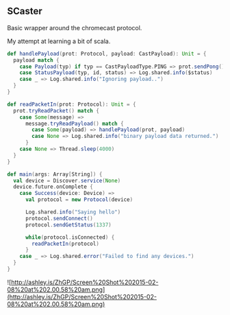 ## SCaster

Basic wrapper around the chromecast protocol.

My attempt at learning a bit of scala.

```scala
def handlePayload(prot: Protocol, payload: CastPayload): Unit = {
  payload match {
    case Payload(typ) if typ == CastPayloadType.PING => prot.sendPong()
    case StatusPayload(typ, id, status) => Log.shared.info($status)
    case _ => Log.shared.info("Ignoring payload..")
  }
}

def readPacketIn(prot: Protocol): Unit = {
  prot.tryReadPacket() match {
    case Some(message) =>
      message.tryReadPayload() match {
        case Some(payload) => handlePayload(prot, payload)
        case None => Log.shared.info("binary payload data returned.")
      }
    case None => Thread.sleep(4000)
  }
}

def main(args: Array[String]) {
  val device = Discover.service(None)
  device.future.onComplete {
    case Success(device: Device) =>
      val protocol = new Protocol(device)

      Log.shared.info("Saying hello")
      protocol.sendConnect()
      protocol.sendGetStatus(1337)

      while(protocol.isConnected) {
        readPacketIn(protocol)
      }
    case _ => Log.shared.error("Failed to find any devices.")
  }
}
```

![http://ashley.is/ZhGP/Screen%20Shot%202015-02-08%20at%202.00.58%20am.png](http://ashley.is/ZhGP/Screen%20Shot%202015-02-08%20at%202.00.58%20am.png)